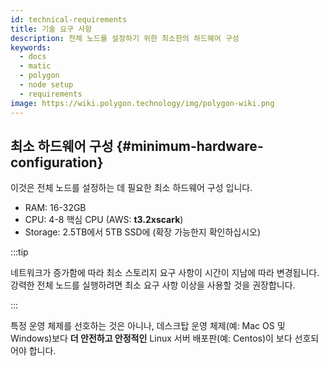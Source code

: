 ```yaml
---
id: technical-requirements
title: 기술 요구 사항
description: 전체 노드를 설정하기 위한 최소한의 하드웨어 구성
keywords:
  - docs
  - matic
  - polygon
  - node setup
  - requirements
image: https://wiki.polygon.technology/img/polygon-wiki.png
---
```


## 최소 하드웨어 구성 {#minimum-hardware-configuration}

이것은 전체 노드를 설정하는 데 필요한 최소 하드웨어 구성 입니다.

- RAM: 16-32GB
- CPU: 4-8 핵심 CPU (AWS: **t3.2xscark**)
- Storage: 2.5TB에서 5TB SSD에 (확장 가능한지 확인하십시오)

:::tip

네트워크가 증가함에 따라 최소 스토리지 요구 사항이 시간이 지남에 따라 변경됩니다. 강력한 전체 노드를 실행하려면 최소 요구 사항 이상을 사용할 것을 권장합니다.

:::

특정 운영 체제를 선호하는 것은 아니나, 데스크탑 운영 체제(예: Mac OS 및 Windows)보다 **더 안전하고 안정적인** Linux 서버 배포판(예: Centos)이 보다 선호되어야 합니다.
